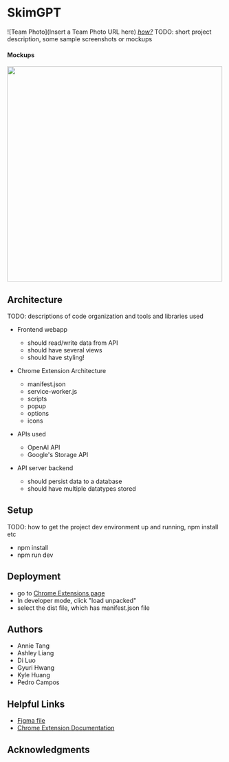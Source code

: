 # SkimGPT

![Team Photo](Insert a Team Photo URL here)
[*how?*](https://help.github.com/articles/about-readmes/#relative-links-and-image-paths-in-readme-files)
TODO: short project description, some sample screenshots or mockups

#### Mockups
<img src="https://hackmd.io/_uploads/HkkgYozr2.png" width="500" />


## Architecture

TODO:  descriptions of code organization and tools and libraries used
- Frontend webapp
    - should read/write data from API
    - should have several views
    - should have styling!

- Chrome Extension Architecture
    - manifest.json
    - service-worker.js
    - scripts
    - popup
    - options
    - icons 

- APIs used
    - OpenAI API
    - Google's Storage API

- API server backend
    - should persist data to a database
    - should have multiple datatypes stored


## Setup

TODO: how to get the project dev environment up and running, npm install etc
- npm install
- npm run dev

## Deployment

- go to [Chrome Extensions page](chrome://extensions/)
- In developer mode, click "load unpacked"
- select the dist file, which has manifest.json file

## Authors

- Annie Tang
- Ashley Liang
- Di Luo
- Gyuri Hwang
- Kyle Huang
- Pedro Campos

## Helpful Links
- [Figma file](https://www.figma.com/file/bDGGy0l1fZnR99euhXYUt4/CS52?type=design&node-id=123-515&t=wMqvLj19qurAnJrV-0)
- [Chrome Extension Documentation](https://developer.chrome.com/docs/extensions/mv3/getstarted/)

## Acknowledgments